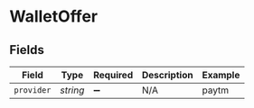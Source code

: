 # WalletOffer


## Fields

| Field              | Type               | Required           | Description        | Example            |
| ------------------ | ------------------ | ------------------ | ------------------ | ------------------ |
| `provider`         | *string*           | :heavy_minus_sign: | N/A                | paytm              |